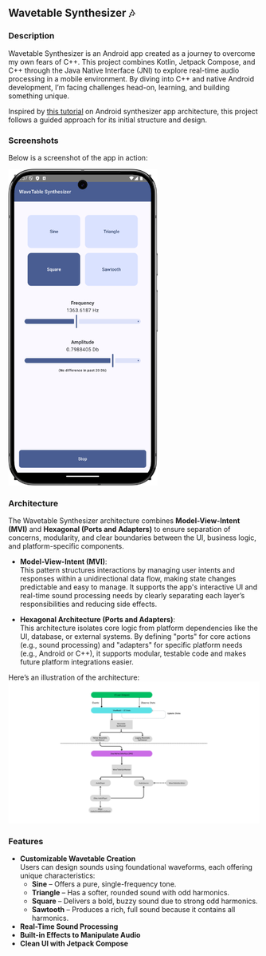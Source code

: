 
## Wavetable Synthesizer 🎶

### Description

Wavetable Synthesizer is an Android app created as a journey to overcome my own fears of C++. This project combines Kotlin, Jetpack Compose, and C++ through the Java Native Interface (JNI) to explore real-time audio processing in a mobile environment. By diving into C++ and native Android development, I’m facing challenges head-on, learning, and building something unique.

Inspired by [this tutorial](https://thewolfsound.com/android-synthesizer-1-app-architecture/) on Android synthesizer app architecture, this project follows a guided approach for its initial structure and design.

### Screenshots

Below is a screenshot of the app in action: 

<img src="assets/screenshot.png" alt="Screenshot" width="300"/>

### Architecture

The Wavetable Synthesizer architecture combines **Model-View-Intent (MVI)** and **Hexagonal (Ports and Adapters)** to ensure separation of concerns, modularity, and clear boundaries between the UI, business logic, and platform-specific components.

-   **Model-View-Intent (MVI)**:  
    This pattern structures interactions by managing user intents and responses within a unidirectional data flow, making state changes predictable and easy to manage. It supports the app's interactive UI and real-time sound processing needs by clearly separating each layer’s responsibilities and reducing side effects.

-   **Hexagonal Architecture (Ports and Adapters)**:  
    This architecture isolates core logic from platform dependencies like the UI, database, or external systems. By defining "ports" for core actions (e.g., sound processing) and "adapters" for specific platform needs (e.g., Android or C++), it supports modular, testable code and makes future platform integrations easier.


Here’s an illustration of the architecture: <img src="assets/architecture.png" alt="Architecture Diagram" />

### Features

-   **Customizable Wavetable Creation**  
    Users can design sounds using foundational waveforms, each offering unique characteristics:
    -   **Sine** – Offers a pure, single-frequency tone.
    -   **Triangle** – Has a softer, rounded sound with odd harmonics.
    -   **Square** – Delivers a bold, buzzy sound due to strong odd harmonics.
    -   **Sawtooth** – Produces a rich, full sound because it contains all harmonics.
-   **Real-Time Sound Processing**
-   **Built-in Effects to Manipulate Audio**
-   **Clean UI with Jetpack Compose**

